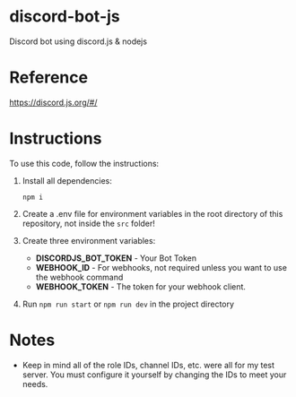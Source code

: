 # discord-bot-js
 Discord bot using discord.js & nodejs 

# Reference
https://discord.js.org/#/

# Instructions

To use this code, follow the instructions:

1) Install all dependencies:

    `npm i`

2) Create a .env file for environment variables in the root directory of this repository, not inside the `src` folder!

3) Create three environment variables:
    - **DISCORDJS_BOT_TOKEN** - Your Bot Token
    - **WEBHOOK_ID** - For webhooks, not required unless you want to use the webhook command
    - **WEBHOOK_TOKEN** - The token for your webhook client.

4) Run `npm run start` or `npm run dev` in the project directory

# Notes

- Keep in mind all of the role IDs, channel IDs, etc. were all for my test server. You must configure it yourself by changing the IDs to meet your needs.
